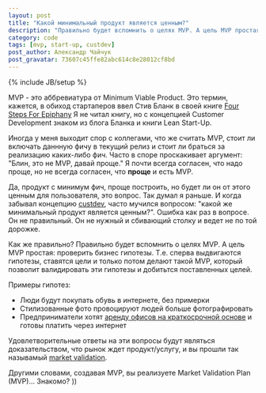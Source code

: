 ```yaml
---
layout: post
title: "Какой минимальный продукт является ценным?"
description: "Правильно будет вспомнить о целях MVP. А цель MVP простая: проверить бизнес гипотезы. Т.е. сперва выдвигаются гипотезы, ставятся цели и только потом делают такой MVP, который позволит валидировать эти гипотезы и добитьтся поставленных целей"
category: code
tags: [mvp, start-up, custdev]
post_author: Александр Чайчук
post_gravatar: 73607c45ffe82abc614c8e28012cf8bd
---
```

{% include JB/setup %}

MVP - это аббревиатура от Minimum Viable Product. Это термин, кажется, в обиход стартаперов ввел Стив Бланк в своей книге [Four Steps For Epiphany](http://www.amazon.com/Four-Steps-Epiphany-Successful-Strategies/dp/0976470705) Я не читал книгу, но с концепцией Customer Development знаком из блога Бланка и книги Lean Start-Up. 

Иногда у меня выходит спор с коллегами, что же считать MVP, стоит ли включать даннную фичу в текущий релиз и стоит ли браться за реализацию каких-либо фич. Часто в споре проскакивает аргумент: "Блин, это не MVP, давай проще." Я почти всегда согласен, что надо проще, но не всегда согласен, что __проще__ и есть MVP. 

Да, продукт с минимум фич, проще построить, но будет ли он от этого ценным для пользователя, это вопрос. Так думал я раньше. И когда забывал концепцию [custdev](http://steveblank.com/category/customer-development/), часто мучился вопросом: "какой же минимальный продукт является ценным?". Ошибка как раз в вопросе. Он не правильный. Он не нужный и сбивающий столку и ведет не по той дорожке. 

Как же правильно? Правильно будет вспомнить о целях MVP. А цель MVP простая: проверить бизнес гипотезы. Т.е. сперва выдвигаются гипотезы, ставятся цели и только потом делают такой MVP, который позволит валидировать эти гипотезы и добитьтся поставленных целей. 

Примеры гипотез:

-  Люди будут покупать обувь в интернете, без примерки
-  Стилизованные фото провоцируют людей больше фотографировать 
-  Предприниматели хотят [аренду офисов на краткосрочной основе](http://everdesk.ru) и готовы платить через интернет

Удовлетворительные ответы на эти вопросы будут являться доказательством, что рынок ждет продукт/услугу, и вы прошли так называмый [market validation](http://www.quora.com/What-and-how-important-is-market-validation).  

Другими словами, создавая MVP, вы реализуете Market Validation Plan (MVP)... Знакомо? ))
